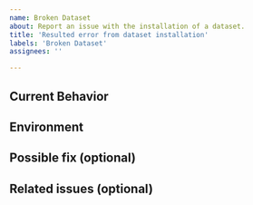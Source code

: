```yaml
---
name: Broken Dataset
about: Report an issue with the installation of a dataset.
title: 'Resulted error from dataset installation'
labels: 'Broken Dataset'
assignees: ''

---
```


<!--- Provide a general summary of the issue in the title above -->

## Current Behavior
<!--- Tell us what happens instead of the expected behavior. Add an example with all 
 the information needed to reproduce the bug (descriptors, inputs, etc) -->

## Environment
<!--- Information about the execution environment, in particular: Python version, Docker/Singularity version
 if relevant -->

## Possible fix (optional)
<!--- Not obligatory, but suggest an idea to fix the prroblem -->

## Related issues (optional)
<!--- Link any related issue -->
